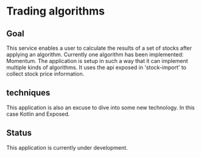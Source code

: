 # Trading algorithms

## Goal
This service enables a user to calculate the results of a set of stocks after applying an algorithm.
Currently one algorithm has been implemented: Momentum. 
The application is setup in such a way that it can implement multiple kinds of algorithms.
It uses the api exposed in 'stock-import' to collect stock price information.

## techniques
This application is also an excuse to dive into some new technology. In this case Kotlin and Exposed.

## Status
This application is currently under development.

